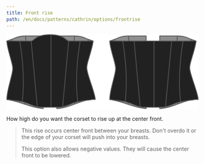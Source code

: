```yaml
---
title: Front rise
path: /en/docs/patterns/cathrin/options/frontrise
---
```


![The front rise option on Cathrin](./frontrise.svg)

How high do you want the corset to rise up at the center front.

> This rise occurs center front between your breasts. Don't overdo it or the edge of your corset will push into your breasts.
> 
> This option also allows negative values. They will cause the center front to be lowered.